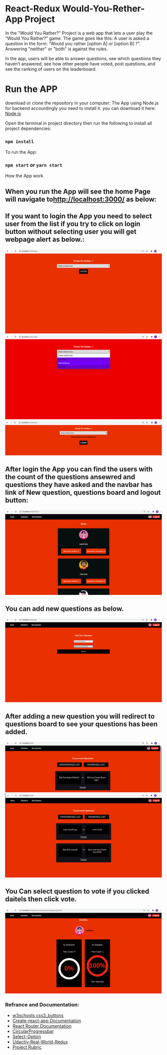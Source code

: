 
# React-Redux Would-You-Rether-App Project
In the "Would You Rather?" Project is a web app that lets a user play the “Would You Rather?” game. The game goes like this: A user is asked a question in the form: “Would you rather [option A] or [option B] ?”. Answering "neither" or "both" is against the rules.

In the app, users will be able to answer questions, see which questions they haven’t answered, see how other people have voted, post questions, and see the ranking of users on the leaderboard.


# Run the APP
download or clone the repository in your computer:
The App using Node.js for backend accourdingly you need to install it.
you can download it here: [Node.js](https://nodejs.org/en/)


Open the terminal in project directory then run the following to install all project dependencies:

### ```npm install```

To run the App:

### ```npm start```  or  ```yarn start```

How the App work

## When you run the App will see the home Page will navigate to[http://localhost:3000/](http://localhost:3000/) as below:
## If you want to login the App you need to select user from the list if you try to click on login button without selecting user you will get webpage alert as below.:
![Login Screen](src/Image/login.png "Login Screen")
![Login Screen](src/Image/select-user.png "Select User From The List Screen")
![Login Screen](src/Image/login-faild.png "Error Screen")
## After login the App you can find the users with the count of the questions ansewred and questions they have asked and the navbar has link of New question, questions board and logout button:
![Home Screen](src/Image/Home.png "Home Screen")

## You can add new questions as below.
![New Question Screen](src/Image/NewQuestion.png "Home Screen")


## After adding a new question you will redirect to questions board to see your questions has been added.
![Questions Board Screen](src/Image/New-qution-has-been-listed.png "Search Screen")
![Questions Board Screen](src/Image/QuestionBoard.png "Search Screen")

## You Can select question to vote if you clicked daitels then click vote.
![Questions Board Screen](src/Image/questionvote.png "Search Screen")



### Refrance and Documentation:
* [w3schools css3_buttons](https://www.w3schools.com/css/css3_buttons.asp)
* [Create-react-app Documentation](https://github.com/facebookincubator/create-react-app)
* [React Router Documentation](http://knowbody.github.io/react-router-docs/)
* [CircularProgressbar](https://www.npmjs.com/package/react-circular-progressbar)
* [Select-Option](https://stackoverflow.com/questions/29108779/how-to-get-selected-value-of-a-dropdown-menu-in-reactjs)
* [Udacity-Real-World-Redux](https://classroom.udacity.com/nanodegrees/nd019/parts/7dab5516-d1ae-45d3-b8f8-d782b5534caf/modules/ab9d8a1f-ff75-4ba7-a2aa-82cc30383710/lessons/f126db7d-157a-4b30-90de-17bd8b07208b/concepts/9371c8b3-8df8-4fc8-a511-3b21ae438261)
* [Project Rubric](https://review.udacity.com/#!/rubrics/1567/view)

